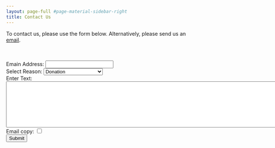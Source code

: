 ```yaml
---
layout: page-full #page-material-sidebar-right
title: Contact Us
---
```

To contact us, please use the form below. Alternatively, please send us an <a href="mailto:contactus@pam.com">email</a>.
<br/>
<br/>
<br/>

<form id="myForm" action="#" method="post">

  <div>
    <label for="name">Emain Address:</label>
    <input type="text" name="name" id="name" value="" tabindex="1">
  </div>



  <div>
    <label for="select-choice">Select Reason:</label>
    <select name="select-choice" id="select-choice">
      <option value="Choice 1">Donation</option>
      <option value="Choice 1">Be part</option>
      <option value="Choice 2">Tech. help with app.</option>
      <option value="Choice 3">Tech. help with desktop</option>
    </select>
  </div>
	
  <div>
    <label for="textarea">Enter Text:</label>
    <textarea cols="120" rows="8" name="textarea" id="textarea"></textarea>
  </div>
	
  <div>
    <label for="checkbox">Email copy:</label>
    <input type="checkbox" name="checkbox">
  </div>

  <div>
    <input type="submit" value="Submit">
  </div>

</form>


